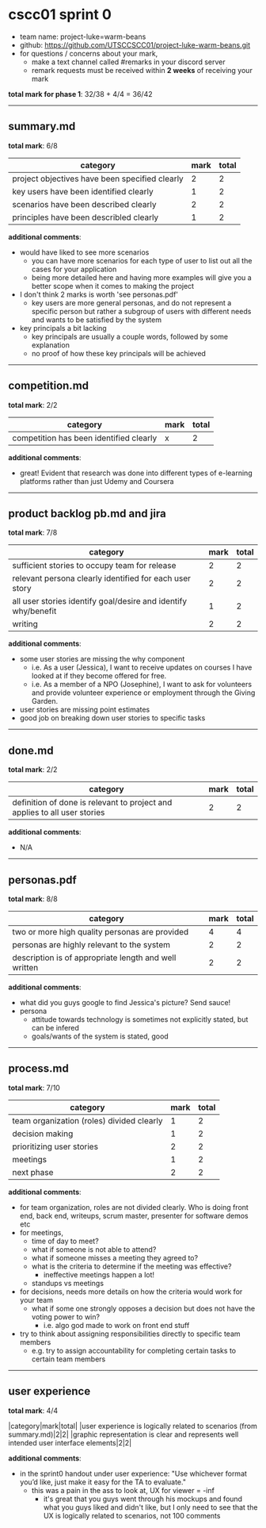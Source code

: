 # cscc01 sprint 0

- team name: project-luke=warm-beans
- github: https://github.com/UTSCCSCC01/project-luke-warm-beans.git
- for questions / concerns about your mark,
	- make a text channel called #remarks in your discord server
    - remark requests must be received within **2 weeks** of receiving your mark

**total mark for phase 1**: 32/38 + 4/4 = 36/42

---

## summary.md

**total mark**: 6/8

|category|mark|total|
|---|---|---|
|project objectives have been specified clearly|2|2|
|key users have been identified clearly|1|2|
|scenarios have been described clearly|2|2|
|principles have been describled clearly|1|2|

**additional comments**:
- would have liked to see more scenarios
	- you can have more scenarios for each type of user to list out all the cases for your application
    - being more detailed here and having more examples will give you a better scope when it comes to making the project
- I don't think 2 marks is worth 'see personas.pdf'
	- key users are more general personas, and do not represent a specific person but rather a subgroup of users with different needs and wants to be satisfied by the system
- key principals a bit lacking
	- key principals are usually a couple words, followed by some explanation
	- no proof of how these key principals will be achieved

---

## competition.md

**total mark**: 2/2

|category|mark|total|
|---|---|---|
|competition has been identified clearly|x|2|

**additional comments**:

- great! Evident that research was done into different types of e-learning platforms rather than just Udemy and Coursera

---

## product backlog pb.md and jira

**total mark**: 7/8

|category|mark|total|
|---|---|---|
|sufficient stories to occupy team for release|2|2|
|relevant persona clearly identified for each user story|2|2|
|all user stories identify goal/desire and identify why/benefit|1|2|
|writing|2|2|

**additional comments**:

- some user stories are missing the why component
	- i.e. As a user (Jessica), I want to receive updates on courses I have looked at if they become offered for free.
	- i.e. As a member of a NPO (Josephine), I want to ask for volunteers and provide volunteer experience or employment through the Giving Garden.
- user stories are missing point estimates
- good job on breaking down user stories to specific tasks

---

## done.md

**total mark**: 2/2

|category|mark|total|
|---|---|---|
|definition of done is relevant to project and applies to all user stories|2|2|

**additional comments**:

- N/A

---

## personas.pdf

**total mark**: 8/8

|category|mark|total|
|---|---|---|
|two or more high quality personas are provided|4|4|
|personas are highly relevant to the system|2|2|
|description is of appropriate length and well written|2|2|

**additional comments**:

- what did you guys google to find Jessica's picture? Send sauce!
- persona
	- attitude towards technology is sometimes not explicitly stated, but can be infered
	- goals/wants of the system is stated, good


---

## process.md

**total mark**: 7/10

|category|mark|total|
|---|---|---|
|team organization (roles) divided clearly|1|2|
|decision making|1|2|
|prioritizing user stories|2|2|
|meetings|1|2|
|next phase|2|2|

**additional comments**:
- for team organization, roles are not divided clearly. Who is doing front end, back end, writeups, scrum master, presenter for software demos etc
- for meetings,
	- time of day to meet?
	- what if someone is not able to attend?
	- what if someone misses a meeting they agreed to?
	- what is the criteria to determine if the meeting was effective?
		- ineffective meetings happen a lot!
	- standups vs meetings
- for decisions, needs more details on how the criteria would work for your team
	- what if some one strongly opposes a decision but does not have the voting power to win?
		- i.e. algo god made to work on front end stuff
- try to think about assigning responsibilities directly to specific team members
    - e.g. try to assign accountability for completing certain tasks to certain team members

---

## user experience

**total mark**: 4/4

|category|mark|total|
|user experience is logically related to scenarios (from summary.md)|2|2|
|graphic representation is clear and represents well intended user interface elements|2|2|

**additional comments**:
- in the sprint0 handout under user experience: "Use whichever format you’d like, just make it easy for the TA to evaluate."
	- this was a pain in the ass to look at, UX for viewer = -inf
		- it's great that you guys went through his mockups and found what you guys liked and didn't like, but I only need to see that the UX is logically related to scenarios, not 100 comments